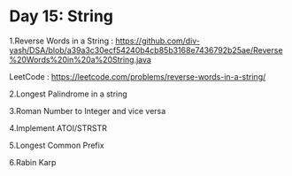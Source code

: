 # Day 15: String 

1.Reverse Words in a String : https://github.com/div-yash/DSA/blob/a39a3c30ecf54240b4cb85b3168e7436792b25ae/Reverse%20Words%20in%20a%20String.java

LeetCode : https://leetcode.com/problems/reverse-words-in-a-string/


2.Longest Palindrome in a string


3.Roman Number to Integer and vice versa


4.Implement ATOI/STRSTR


5.Longest Common Prefix

6.Rabin Karp
